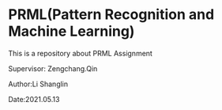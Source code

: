 # PRML(Pattern Recognition and Machine Learning)
This is a repository about PRML Assignment

Supervisor: Zengchang.Qin

Author:Li Shanglin

Date:2021.05.13

